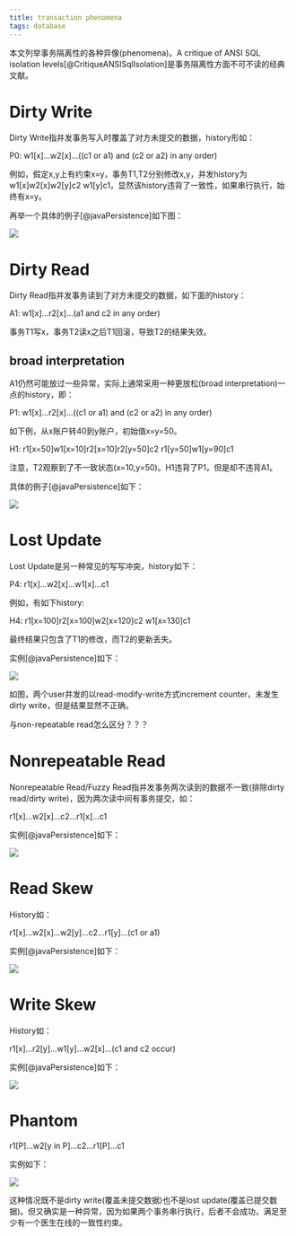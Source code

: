```yaml
---
title: transaction phenomena
tags: database
---
```


本文列举事务隔离性的各种异像(phenomena)。A critique of ANSI SQL isolation levels[@CritiqueANSISqlIsolation]是事务隔离性方面不可不读的经典文献。

# Dirty Write

Dirty Write指并发事务写入时覆盖了对方未提交的数据，history形如：

P0: w1[x]...w2[x]...((c1 or a1) and (c2 or a2) in any order)

例如，假定x,y上有约束x=y，事务T1,T2分别修改x,y，并发history为w1[x]w2[x]w2[y]c2 w1[y]c1，显然该history违背了一致性，如果串行执行，始终有x=y。

再举一个具体的例子[@javaPersistence]如下图：

![](/files/dirty_write.PNG)

# Dirty Read

Dirty Read指并发事务读到了对方未提交的数据，如下面的history：

A1: w1[x]...r2[x]...(a1 and c2 in any order)

事务T1写x，事务T2读x之后T1回滚，导致T2的结果失效。

## broad interpretation 

A1仍然可能放过一些异常，实际上通常采用一种更放松(broad interpretation)一点的history，即：

P1: w1[x]...r2[x]...((c1 or a1) and (c2 or a2) in any order)

如下例，从x账户转40到y账户，初始值x=y=50。

H1: r1[x=50]w1[x=10]r2[x=10]r2[y=50]c2 r1[y=50]w1[y=90]c1

注意，T2观察到了不一致状态(x=10,y=50)。H1违背了P1，但是却不违背A1。

具体的例子[@javaPersistence]如下：

![](/files/dirty_read.PNG)

# Lost Update

Lost Update是另一种常见的写写冲突，history如下：

P4: r1[x]...w2[x]...w1[x]...c1

例如，有如下history:

H4: r1[x=100]r2[x=100]w2[x=120]c2 w1[x=130]c1

最终结果只包含了T1的修改，而T2的更新丢失。

实例[@javaPersistence]如下：

![](/files/lost_update.PNG)

如图，两个user并发的以read-modify-write方式increment counter，未发生dirty write，但是结果显然不正确。

与non-repeatable read怎么区分？？？

# Nonrepeatable Read

Nonrepeatable Read/Fuzzy Read指并发事务两次读到的数据不一致(排除dirty read/dirty write)，因为两次读中间有事务提交，如：

r1[x]...w2[x]...c2...r1[x]...c1

实例[@javaPersistence]如下：

![](/files/nonrepeatable_read.PNG)

# Read Skew

History如：

r1[x]...w2[x]...w2[y]...c2...r1[y]...(c1 or a1)

实例[@javaPersistence]如下：

![](/files/read_skew.PNG)

# Write Skew 

History如：

r1[x]...r2[y]...w1[y]...w2[x]...(c1 and c2 occur)

实例[@javaPersistence]如下：

![](/files/write_skew.PNG)

# Phantom

r1[P]...w2[y in P]...c2...r1[P]...c1

实例如下：

![](/files/phantom_read.PNG)

这种情况既不是dirty write(覆盖未提交数据)也不是lost update(覆盖已提交数据)。但又确实是一种异常，因为如果两个事务串行执行，后者不会成功，满足至少有一个医生在线的一致性约束。

